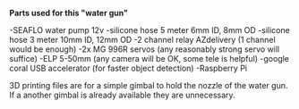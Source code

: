 **Parts used for this "water gun"**

-SEAFLO water pump 12v 
-silicone hose 5 meter 6mm ID, 8mm OD 
-silicone hose 3 meter 10mm ID, 12mm OD 
-2 channel relay AZdelivery (1 channel would be enough) 
-2x MG 996R servos (any reasonably strong servo will suffice) 
-ELP 5-50mm  (any camera will be OK, some tele is helpful) 
-google coral USB accelerator (for faster object detection) 
-Raspberry Pi 

3D printing files are for a simple gimbal to hold the nozzle of the water gun. If a another gimbal is already available they are unnecessary. 

